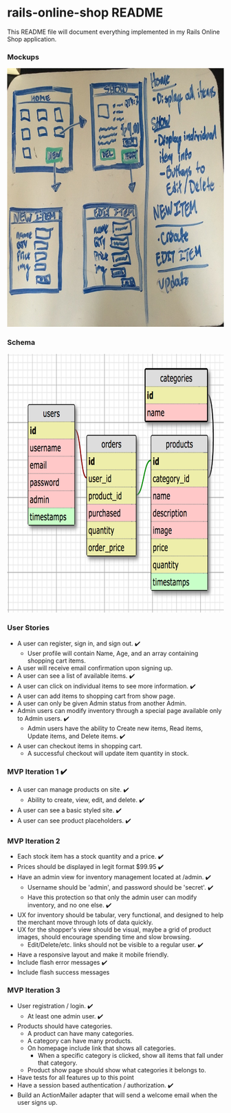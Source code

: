 # rails-online-shop README

This README file will document everything implemented in my Rails Online Shop application.

### Mockups
<img src='./mockup.jpg' alt="mock ups" width="700" height="600">

### Schema
<img src='./schema.png' alt="schema" width="700" height="600">

### User Stories
* A user can register, sign in, and sign out. :heavy_check_mark:
  * User profile will contain Name, Age, and an array containing shopping cart items.
* A user will receive email confirmation upon signing up.
* A user can see a list of available items. :heavy_check_mark:
* A user can click on individual items to see more information. :heavy_check_mark:
* A user can add items to shopping cart from show page.
* A user can only be given Admin status from another Admin.
* Admin users can modify inventory through a special page available only to Admin users. :heavy_check_mark:
  * Admin users have the ability to Create new items, Read items, Update items, and Delete items. :heavy_check_mark:
* A user can checkout items in shopping cart.
  * A successful checkout will update item quantity in stock.

### MVP Iteration 1 :heavy_check_mark:
* A user can manage products on site. :heavy_check_mark:
  * Ability to create, view, edit, and delete. :heavy_check_mark:
* A user can see a basic styled site. :heavy_check_mark:
* A user can see product placeholders. :heavy_check_mark:

### MVP Iteration 2
* Each stock item has a stock quantity and a price. :heavy_check_mark:
* Prices should be displayed in legit format $99.95 :heavy_check_mark:
* Have an admin view for inventory management located at /admin. :heavy_check_mark:
  * Username should be 'admin', and password should be 'secret'. :heavy_check_mark:
  * Have this protection so that only the admin user can modify inventory, and no one else. :heavy_check_mark:
* UX for inventory should be tabular, very functional, and designed to help the merchant move through lots of data quickly.
* UX for the shopper's view should be visual, maybe a grid of product images, should encourage spending time and slow browsing.
  *  Edit/Delete/etc. links should not be visible to a regular user. :heavy_check_mark:
* Have a responsive layout and make it mobile friendly.
* Include flash error messages :heavy_check_mark:
* Include flash success messages

### MVP Iteration 3
* User registration / login. :heavy_check_mark:
  * At least one admin user. :heavy_check_mark:
* Products should have categories.
  * A product can have many categories.
  * A category can have many products.
  * On homepage include link that shows all categories.
    * When a specific category is clicked, show all items that fall under that category.
  * Product show page should show what categories it belongs to.
* Have tests for all features up to this point
* Have a session based authentication / authorization. :heavy_check_mark:
* Build an ActionMailer adapter that will send a welcome email when the user signs up.
